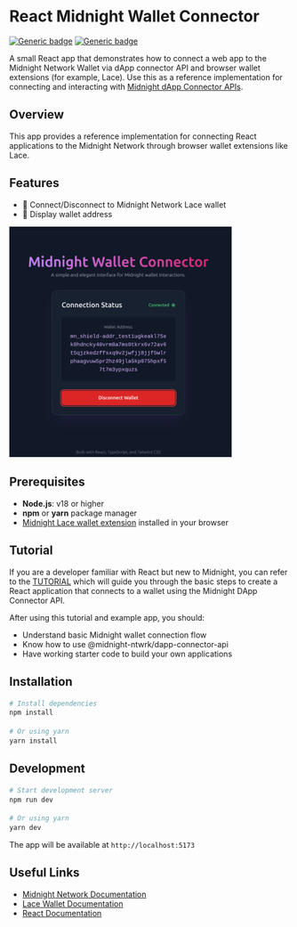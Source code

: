 # React Midnight Wallet Connector

[![Generic badge](https://img.shields.io/badge/React-18.x-blue.svg)](https://shields.io/)
[![Generic badge](https://img.shields.io/badge/TypeScript-5.x-3178C6.svg)](https://shields.io/)

A small React app that demonstrates how to connect a web app to the Midnight Network Wallet via dApp connector API and browser wallet extensions (for example, Lace). Use this as a reference implementation for connecting and interacting with [Midnight dApp Connector APIs](https://docs.midnight.network/develop/reference/midnight-api/dapp-connector).

## Overview

This app provides a reference implementation for connecting React applications to the Midnight Network through browser wallet extensions like Lace.

## Features

- 🔌 Connect/Disconnect to Midnight Network Lace wallet
- 👛 Display wallet address

<img src="public/screenshot.png" width = 400 />

## Prerequisites

- **Node.js**: v18 or higher
- **npm** or **yarn** package manager 
- [Midnight Lace wallet extension](https://chromewebstore.google.com/detail/lace-beta/hgeekaiplokcnmakghbdfbgnlfheichg) installed in your browser

## Tutorial

If you are a developer familiar with React but new to Midnight, you can refer to the [TUTORIAL](TUTORIAL.md) which will guide you through the basic steps to create a React application that connects to a wallet using the Midnight DApp Connector API.

After using this tutorial and example app, you should:
- Understand basic Midnight wallet connection flow
- Know how to use @midnight-ntwrk/dapp-connector-api
- Have working starter code to build your own applications

## Installation

```bash
# Install dependencies
npm install

# Or using yarn
yarn install
```

## Development

```bash
# Start development server
npm run dev

# Or using yarn
yarn dev
```

The app will be available at `http://localhost:5173`

## Useful Links

- [Midnight Network Documentation](https://docs.midnight.network)
- [Lace Wallet Documentation](https://docs.midnight.network/getting-started/installation#install-the-lace-midnight-preview-wallet)
- [React Documentation](https://react.dev)
